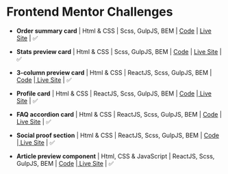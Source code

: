 # Frontend Mentor Challenges

- **Order summary card** | Html & CSS | Scss, GulpJS, BEM | [ Code](https://github.com/arrizkyhp/fm-order-summary-component) | [ Live Site](https://arrizkyhp.github.io/fm-order-summary-component/) | ✅

- **Stats preview card** | Html & CSS | Scss, GulpJS, BEM | [ Code](https://github.com/arrizkyhp/fm-stats-preview-card-component) | [ Live Site](https://arrizkyhp.github.io/fm-stats-preview-card-component/) | ✅

- **3-column preview card** | Html & CSS | ReactJS, Scss, GulpJS, BEM | [ Code](https://github.com/arrizkyhp/three-column-preview-card) |[ Live Site](https://arrizkyhp.github.io/three-column-preview-card/) | ✅

- **Profile card** | Html & CSS | ReactJS, Scss, GulpJS, BEM | [ Code](https://github.com/arrizkyhp/profile-card-component-main) |[ Live Site](https://arrizkyhp.github.io/profile-card-component-main/) | ✅

- **FAQ accordion card** | Html & CSS | ReactJS, Scss, GulpJS, BEM | [ Code](https://github.com/arrizkyhp/faq-accordion-card-main) |[ Live Site](https://arrizkyhp.github.io/faq-accordion-card-main/) | ✅

- **Social proof section** | Html & CSS | ReactJS, Scss, GulpJS, BEM | [ Code](https://github.com/arrizkyhp/fm-social-proof-section) |[ Live Site](https://arrizkyhp.github.io/fm-social-proof-section/) | ✅

- **Article preview component** | Html, CSS & JavaScript | ReactJS, Scss, GulpJS, BEM | [ Code](https://github.com/arrizkyhp/fm-article-preview-component) |[ Live Site](https://arrizkyhp.github.io/fm-article-preview-component/) | ✅

